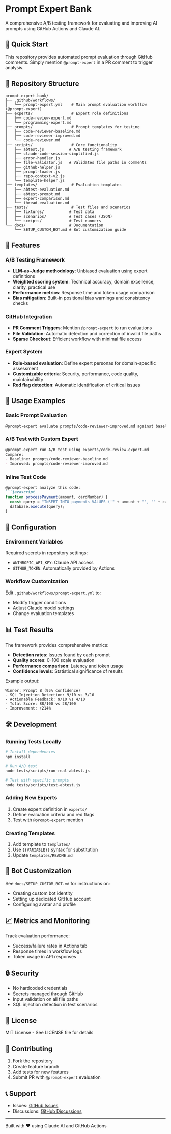 # Prompt Expert Bank

A comprehensive A/B testing framework for evaluating and improving AI prompts using GitHub Actions and Claude AI.

## 🚀 Quick Start

This repository provides automated prompt evaluation through GitHub comments. Simply mention `@prompt-expert` in a PR comment to trigger analysis.

## 📁 Repository Structure

```
prompt-expert-bank/
├── .github/workflows/
│   └── prompt-expert.yml    # Main prompt evaluation workflow (@prompt-expert)
├── experts/                 # Expert role definitions
│   ├── code-review-expert.md
│   └── programming-expert.md
├── prompts/                 # Prompt templates for testing
│   ├── code-reviewer-baseline.md
│   ├── code-reviewer-improved.md
│   └── code-reviewer.md
├── scripts/                 # Core functionality
│   ├── abtest.js           # A/B testing framework
│   ├── claude-code-session-simplified.js
│   ├── error-handler.js
│   ├── file-validator.js   # Validates file paths in comments
│   ├── github-helper.js
│   ├── prompt-loader.js
│   ├── repo-context-v2.js
│   └── template-helper.js
├── templates/               # Evaluation templates
│   ├── abtest-evaluation.md
│   ├── abtest-prompt.md
│   ├── expert-comparison.md
│   └── thread-evaluation.md
├── tests/                   # Test files and scenarios
│   ├── fixtures/           # Test data
│   ├── scenarios/          # Test cases (JSON)
│   └── scripts/            # Test runners
└── docs/                   # Documentation
    └── SETUP_CUSTOM_BOT.md # Bot customization guide
```

## 🎯 Features

### A/B Testing Framework
- **LLM-as-Judge methodology**: Unbiased evaluation using expert definitions
- **Weighted scoring system**: Technical accuracy, domain excellence, clarity, practical use
- **Performance metrics**: Response time and token usage comparison
- **Bias mitigation**: Built-in positional bias warnings and consistency checks

### GitHub Integration
- **PR Comment Triggers**: Mention `@prompt-expert` to run evaluations
- **File Validation**: Automatic detection and correction of invalid file paths
- **Sparse Checkout**: Efficient workflow with minimal file access

### Expert System
- **Role-based evaluation**: Define expert personas for domain-specific assessment
- **Customizable criteria**: Security, performance, code quality, maintainability
- **Red flag detection**: Automatic identification of critical issues

## 💬 Usage Examples

### Basic Prompt Evaluation
```markdown
@prompt-expert evaluate prompts/code-reviewer-improved.md against baseline
```

### A/B Test with Custom Expert
```markdown
@prompt-expert run A/B test using experts/code-review-expert.md
Compare:
- Baseline: prompts/code-reviewer-baseline.md
- Improved: prompts/code-reviewer-improved.md
```

### Inline Test Code
```markdown
@prompt-expert analyze this code:
```javascript
function processPayment(amount, cardNumber) {
  const query = "INSERT INTO payments VALUES ('" + amount + "', '" + cardNumber + "')";
  database.execute(query);
}
```

## 🔧 Configuration

### Environment Variables
Required secrets in repository settings:
- `ANTHROPIC_API_KEY`: Claude API access
- `GITHUB_TOKEN`: Automatically provided by Actions

### Workflow Customization
Edit `.github/workflows/prompt-expert.yml` to:
- Modify trigger conditions
- Adjust Claude model settings
- Change evaluation templates

## 📊 Test Results

The framework provides comprehensive metrics:
- **Detection rates**: Issues found by each prompt
- **Quality scores**: 0-100 scale evaluation
- **Performance comparison**: Latency and token usage
- **Confidence levels**: Statistical significance of results

Example output:
```
Winner: Prompt B (95% confidence)
- SQL Injection Detection: 9/10 vs 3/10
- Actionable Feedback: 9/10 vs 4/10
- Total Score: 88/100 vs 28/100
- Improvement: +214%
```

## 🛠️ Development

### Running Tests Locally
```bash
# Install dependencies
npm install

# Run A/B test
node tests/scripts/run-real-abtest.js

# Test with specific prompts
node tests/scripts/test-abtest.js
```

### Adding New Experts
1. Create expert definition in `experts/`
2. Define evaluation criteria and red flags
3. Test with `@prompt-expert` mention

### Creating Templates
1. Add template to `templates/`
2. Use `{{VARIABLE}}` syntax for substitution
3. Update `templates/README.md`

## 🤖 Bot Customization

See `docs/SETUP_CUSTOM_BOT.md` for instructions on:
- Creating custom bot identity
- Setting up dedicated GitHub account
- Configuring avatar and profile

## 📈 Metrics and Monitoring

Track evaluation performance:
- Success/failure rates in Actions tab
- Response times in workflow logs
- Token usage in API responses

## 🔒 Security

- No hardcoded credentials
- Secrets managed through GitHub
- Input validation on all file paths
- SQL injection detection in test scenarios

## 📝 License

MIT License - See LICENSE file for details

## 🤝 Contributing

1. Fork the repository
2. Create feature branch
3. Add tests for new features
4. Submit PR with `@prompt-expert` evaluation

## 📞 Support

- Issues: [GitHub Issues](https://github.com/whichguy/prompt-expert-bank/issues)
- Discussions: [GitHub Discussions](https://github.com/whichguy/prompt-expert-bank/discussions)

---

Built with ❤️ using Claude AI and GitHub Actions